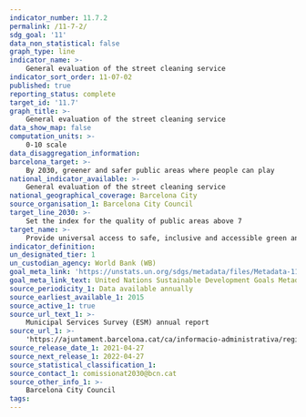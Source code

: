 ```yaml
---
indicator_number: 11.7.2
permalink: /11-7-2/
sdg_goal: '11'
data_non_statistical: false
graph_type: line
indicator_name: >-
    General evaluation of the street cleaning service
indicator_sort_order: 11-07-02
published: true
reporting_status: complete
target_id: '11.7'
graph_title: >-
    General evaluation of the street cleaning service
data_show_map: false
computation_units: >-
    0-10 scale
data_disaggregation_information: 
barcelona_target: >-
    By 2030, greener and safer public areas where people can play
national_indicator_available: >-
    General evaluation of the street cleaning service
national_geographical_coverage: Barcelona City
source_organisation_1: Barcelona City Council
target_line_2030: >-
    Set the index for the quality of public areas above 7
target_name: >-
    Provide universal access to safe, inclusive and accessible green and public spaces, in particular for women and children, older people and persons with disabilities
indicator_definition:
un_designated_tier: 1
un_custodian_agency: World Bank (WB)
goal_meta_link: 'https://unstats.un.org/sdgs/metadata/files/Metadata-11-07-02.pdf'
goal_meta_link_text: United Nations Sustainable Development Goals Metadata (pdf 894kB)
source_periodicity_1: Data available annually
source_earliest_available_1: 2015
source_active_1: true
source_url_text_1: >-
    Municipal Services Survey (ESM) annual report
source_url_1: >-
    'https://ajuntament.barcelona.cat/ca/informacio-administrativa/registre-enquestes-i-estudis-opinio'
source_release_date_1: 2021-04-27
source_next_release_1: 2022-04-27
source_statistical_classification_1: 
source_contact_1: comissionat2030@bcn.cat
source_other_info_1: >-
    Barcelona City Council
tags:
---
```

